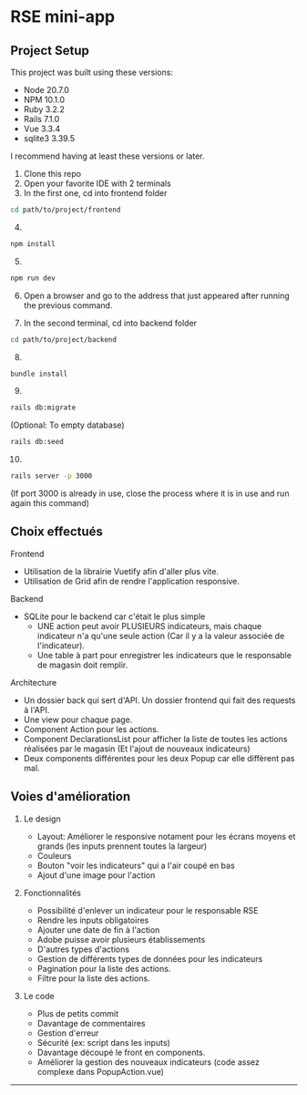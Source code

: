 # RSE mini-app

## Project Setup

This project was built using these versions:
- Node 20.7.0
- NPM 10.1.0
- Ruby 3.2.2
- Rails 7.1.0
- Vue 3.3.4
- sqlite3 3.39.5

I recommend having at least these versions or later.

1. Clone this repo
2. Open your favorite IDE with 2 terminals
3. In the first one, cd into frontend folder
```sh
cd path/to/project/frontend
```
4. 
```sh
npm install
```
5.
```sh
npm run dev
``` 
6. Open a browser and go to the address that just appeared after running the previous command.

7. In the second terminal, cd into backend folder
```sh
cd path/to/project/backend
```
8.
```sh
bundle install
```
9. 
```sh
rails db:migrate
```

(Optional: To empty database)
```sh
rails db:seed
```

10. 
```sh
rails server -p 3000
```
(If port 3000 is already in use, close the process where it is in use and run again this command)

## Choix effectués
Frontend
- Utilisation de la librairie Vuetify afin d'aller plus vite.
- Utilisation de Grid afin de rendre l'application responsive.

Backend
- SQLite pour le backend car c'était le plus simple
    - UNE action peut avoir PLUSIEURS indicateurs, mais chaque indicateur n'a qu'une seule action (Car il y a la valeur associée de l'indicateur).
    - Une table à part pour enregistrer les indicateurs que le responsable de magasin doit remplir.
    
Architecture
- Un dossier back qui sert d'API. Un dossier frontend qui fait des requests à l'API.
- Une view pour chaque page. 
- Component Action pour les actions. 
- Component DeclarationsList pour afficher la liste de toutes les actions réalisées par le magasin (Et l'ajout de nouveaux indicateurs)
- Deux components différentes pour les deux Popup car elle diffèrent pas mal.


## Voies d'amélioration
1) Le design 
    - Layout: Améliorer le responsive notament pour les écrans moyens et grands (les inputs prennent toutes la largeur)
    - Couleurs
    - Bouton "voir les indicateurs" qui a l'air coupé en bas
    - Ajout d'une image pour l'action

2) Fonctionnalités
    - Possibilité d'enlever un indicateur pour le responsable RSE
    - Rendre les inputs obligatoires
    - Ajouter une date de fin à l'action
    - Adobe puisse avoir plusieurs établissements
    - D'autres types d'actions
    - Gestion de différents types de données pour les indicateurs
    - Pagination pour la liste des actions.
    - Filtre pour la liste des actions.

3) Le code
    - Plus de petits commit
    - Davantage de commentaires
    - Gestion d'erreur
    - Sécurité (ex: script dans les inputs)
    - Davantage découpé le front en components.
    - Améliorer la gestion des nouveaux indicateurs (code assez complexe dans PopupAction.vue)

---

